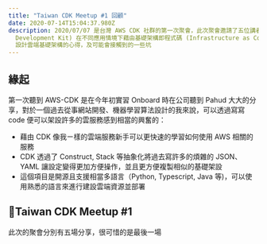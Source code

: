 ```yaml
---
title: "Taiwan CDK Meetup #1 回顧"
date: 2020-07-14T15:04:37.980Z
description: 2020/07/07 是台灣 AWS CDK 社群的第一次聚會，此次聚會邀請了五位講者分享使用 CDK (Cloud
  Development Kit) 在不同應用情境下藉由基礎架構即程式碼 (Infrastructure as Code，IaC)
  設計雲端基礎架構的心得，及可能會接觸到的一些坑
---
```

## 緣起
第一次聽到 AWS-CDK 是在今年初實習 Onboard 時在公司聽到 Pahud 大大的分享，對於一個過去從事網站開發、機器學習算法設計的我來說，可以透過寫寫 code 便可以架設許多的雲服務感到相當的興奮的：
- 藉由 CDK 像我ㄧ樣的雲端服務新手可以更快速的學習如何使用 AWS 相關的服務
- CDK 透過了 Construct, Stack 等抽象化將過去寫許多的煩雜的 JSON、YAML 讓設定變得更加方便操作，並且更方便複製相似的基礎架設
- 這個項目是開源且支援相當多語言（Python, Typescript, Java 等)，可以使用熟悉的語言來進行建設雲端資源並部署

## Taiwan CDK Meetup #1
此次的聚會分別有五場分享，很可惜的是最後一場